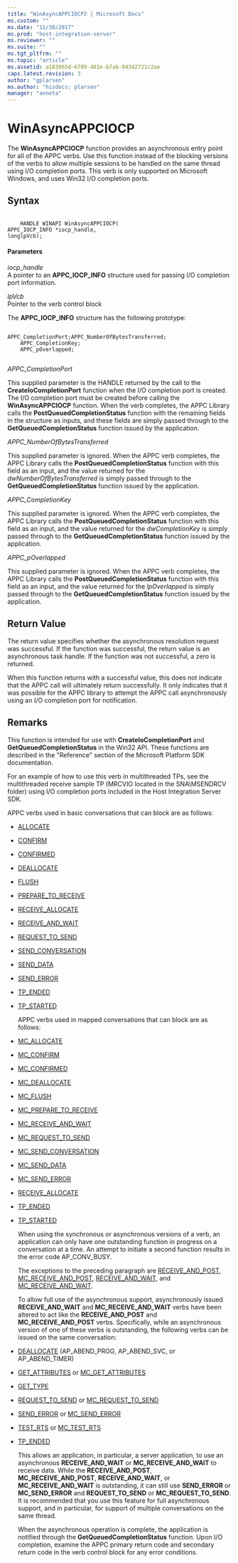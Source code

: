 ```yaml
---
title: "WinAsyncAPPCIOCP2 | Microsoft Docs"
ms.custom: ""
ms.date: "11/30/2017"
ms.prod: "host-integration-server"
ms.reviewer: ""
ms.suite: ""
ms.tgt_pltfrm: ""
ms.topic: "article"
ms.assetid: a183065d-6709-481e-b7ab-04342721c2ae
caps.latest.revision: 3
author: "gplarsen"
ms.author: "hisdocs; plarsen"
manager: "anneta"
---
```

# WinAsyncAPPCIOCP
The **WinAsyncAPPCIOCP** function provides an asynchronous entry point for all of the APPC verbs. Use this function instead of the blocking versions of the verbs to allow multiple sessions to be handled on the same thread using I/O completion ports. This verb is only supported on Microsoft Windows, and uses Win32 I/O completion ports.  
  
## Syntax  
  
```  
  
    HANDLE WINAPI WinAsyncAPPCIOCP(   
APPC_IOCP_INFO *iocp_handle,  
longlpVcb);  
```  
  
#### Parameters  
 *iocp_handle*  
 A pointer to an **APPC_IOCP_INFO** structure used for passing I/O completion port information.  
  
 *lpVcb*  
 Pointer to the verb control block  
  
 The **APPC_IOCP_INFO** structure has the following prototype:  
  
```  
  
APPC_CompletionPort;APPC_NumberOfBytesTransferred;  
    APPC_CompletionKey;  
    APPC_pOverlapped;  
  
```  
  
 *APPC_CompletionPort*  
  
 This supplied parameter is the HANDLE returned by the call to the **CreateIoCompletionPort** function when the I/O completion port is created. The I/O completion port must be created before calling the **WinAsyncAPPCIOCP** function. When the verb completes, the APPC Library calls the **PostQueuedCompletionStatus** function with the remaining fields in the structure as inputs, and these fields are simply passed through to the **GetQueuedCompletionStatus** function issued by the application.  
  
 *APPC_NumberOfBytesTransferred*  
  
 This supplied parameter is ignored. When the APPC verb completes, the APPC Library calls the **PostQueuedCompletionStatus** function with this field as an input, and the value returned for the *dwNumberOfBytesTransferred* is simply passed through to the **GetQueuedCompletionStatus** function issued by the application.  
  
 *APPC_CompletionKey*  
  
 This supplied parameter is ignored. When the APPC verb completes, the APPC Library calls the **PostQueuedCompletionStatus** function with this field as an input, and the value returned for the *dwCompletionKey* is simply passed through to the **GetQueuedCompletionStatus** function issued by the application.  
  
 *APPC_pOverlapped*  
  
 This supplied parameter is ignored. When the APPC verb completes, the APPC Library calls the **PostQueuedCompletionStatus** function with this field as an input, and the value returned for the *lpOverlapped* is simply passed through to the **GetQueuedCompletionStatus** function issued by the application.  
  
## Return Value  
 The return value specifies whether the asynchronous resolution request was successful. If the function was successful, the return value is an asynchronous task handle. If the function was not successful, a zero is returned.  
  
 When this function returns with a successful value, this does not indicate that the APPC call will ultimately return successfully. It only indicates that it was possible for the APPC library to attempt the APPC call asynchronously using an I/O completion port for notification.  
  
## Remarks  
 This function is intended for use with **CreateIoCompletionPort** and **GetQueuedCompletionStatus** in the Win32 API. These functions are described in the "Reference" section of the Microsoft Platform SDK documentation.  
  
 For an example of how to use this verb in multithreaded TPs, see the multithreaded receive sample TP (MRCVIO located in the SNA\MSENDRCV folder) using I/O completion ports included in the Host Integration Server SDK.  
  
 APPC verbs used in basic conversations that can block are as follows:  
  
- [ALLOCATE](../core/allocate2.md)  
  
- [CONFIRM](../core/confirm2.md)  
  
- [CONFIRMED](../core/confirmed1.md)  
  
- [DEALLOCATE](../core/deallocate2.md)  
  
- [FLUSH](../core/flush2.md)  
  
- [PREPARE_TO_RECEIVE](../core/prepare-to-receive2.md)  
  
- [RECEIVE_ALLOCATE](../core/receive-allocate1.md)  
  
- [RECEIVE_AND_WAIT](../core/receive-and-wait2.md)  
  
- [REQUEST_TO_SEND](../core/request-to-send1.md)  
  
- [SEND_CONVERSATION](../core/send-conversation2.md)  
  
- [SEND_DATA](../core/send-data1.md)  
  
- [SEND_ERROR](../core/send-error2.md)  
  
- [TP_ENDED](../core/tp-ended1.md)  
  
- [TP_STARTED](../core/tp-started2.md)  
  
  APPC verbs used in mapped conversations that can block are as follows:  
  
- [MC_ALLOCATE](../core/mc-allocate2.md)  
  
- [MC_CONFIRM](../core/mc-confirm2.md)  
  
- [MC_CONFIRMED](../core/mc-confirmed1.md)  
  
- [MC_DEALLOCATE](../core/mc-deallocate2.md)  
  
- [MC_FLUSH](../core/mc-flush1.md)  
  
- [MC_PREPARE_TO_RECEIVE](../core/mc-prepare-to-receive1.md)  
  
- [MC_RECEIVE_AND_WAIT](../core/mc-receive-and-wait2.md)  
  
- [MC_REQUEST_TO_SEND](../core/mc-request-to-send1.md)  
  
- [MC_SEND_CONVERSATION](../core/mc-send-conversation1.md)  
  
- [MC_SEND_DATA](../core/mc-send-data1.md)  
  
- [MC_SEND_ERROR](../core/mc-send-error2.md)  
  
- [RECEIVE_ALLOCATE](../core/receive-allocate1.md)  
  
- [TP_ENDED](../core/tp-ended1.md)  
  
- [TP_STARTED](../core/tp-started2.md)  
  
  When using the synchronous or asynchronous versions of a verb, an application can only have one outstanding function in progress on a conversation at a time. An attempt to initiate a second function results in the error code AP_CONV_BUSY.  
  
  The exceptions to the preceding paragraph are [RECEIVE_AND_POST](../core/receive-and-post1.md), [MC_RECEIVE_AND_POST](../core/mc-receive-and-post2.md), [RECEIVE_AND_WAIT](../core/receive-and-wait2.md), and [MC_RECEIVE_AND_WAIT](../core/mc-receive-and-wait2.md).  
  
  To allow full use of the asynchronous support, asynchronously issued **RECEIVE_AND_WAIT** and **MC_RECEIVE_AND_WAIT** verbs have been altered to act like the **RECEIVE_AND_POST** and **MC_RECEIVE_AND_POST** verbs. Specifically, while an asynchronous version of one of these verbs is outstanding, the following verbs can be issued on the same conversation:  
  
- [DEALLOCATE](../core/deallocate2.md) (AP_ABEND_PROG, AP_ABEND_SVC, or AP_ABEND_TIMER)  
  
- [GET_ATTRIBUTES](../core/get-attributes2.md) or [MC_GET_ATTRIBUTES](../core/mc-get-attributes2.md)  
  
- [GET_TYPE](../core/get-type2.md)  
  
- [REQUEST_TO_SEND](../core/request-to-send1.md) or [MC_REQUEST_TO_SEND](../core/mc-request-to-send1.md)  
  
- [SEND_ERROR](../core/send-error2.md) or [MC_SEND_ERROR](../core/mc-send-error2.md)  
  
- [TEST_RTS](../core/test-rts2.md) or [MC_TEST_RTS](../core/mc-test-rts2.md)  
  
- [TP_ENDED](../core/tp-ended1.md)  
  
  This allows an application, in particular, a server application, to use an asynchronous **RECEIVE_AND_WAIT** or **MC_RECEIVE_AND_WAIT** to receive data. While the **RECEIVE_AND_POST**, **MC_RECEIVE_AND_POST**, **RECEIVE_AND_WAIT**, or **MC_RECEIVE_AND_WAIT** is outstanding, it can still use **SEND_ERROR** or **MC_SEND_ERROR** and **REQUEST_TO_SEND** or **MC_REQUEST_TO_SEND**. It is recommended that you use this feature for full asynchronous support, and in particular, for support of multiple conversations on the same thread.  
  
  When the asynchronous operation is complete, the application is notified through the **GetQueuedCompletionStatus** function. Upon I/O completion, examine the APPC primary return code and secondary return code in the verb control block for any error conditions.